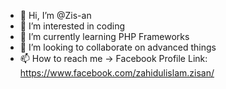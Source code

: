 - 👋 Hi, I’m @Zis-an
- 👀 I’m interested in coding
- 🌱 I’m currently learning PHP Frameworks
- 💞️ I’m looking to collaborate on advanced things
- 📫 How to reach me -> Facebook Profile Link: https://www.facebook.com/zahidulislam.zisan/

<!---
Zis-an/Zis-an is a ✨ special ✨ repository because its `README.md` (this file) appears on your GitHub profile.
You can click the Preview link to take a look at your changes.
--->
